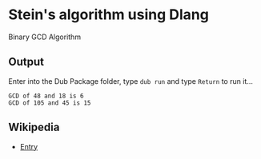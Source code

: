 # Stein's algorithm using Dlang

Binary GCD Algorithm

## Output

Enter into the Dub Package folder, type `dub run` and type `Return` to run it...

```
GCD of 48 and 18 is 6
GCD of 105 and 45 is 15
```

## Wikipedia

  - [Entry](https://en.wikipedia.org/wiki/Binary_GCD_algorithm)

